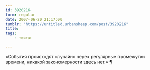 ```yaml
---
id: 3920216
form: regular
date: 2007-06-20 21:17:00
tumblr: "https://untitled.urbansheep.com/post/3920216"
title:
tags:
    - твиты

---
```


<p>«События происходят случайно через регулярные промежутки времени, никакой закономерности здесь нет.» <a href="http://twitter.com/urbansheep/statuses/113391382">¶</a></p>

